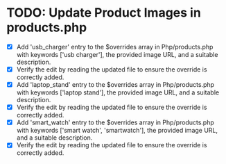 # TODO: Update Product Images in products.php

- [x] Add 'usb_charger' entry to the $overrides array in Php/products.php with keywords ['usb charger'], the provided image URL, and a suitable description.
- [x] Verify the edit by reading the updated file to ensure the override is correctly added.
- [x] Add 'laptop_stand' entry to the $overrides array in Php/products.php with keywords ['laptop stand'], the provided image URL, and a suitable description.
- [x] Verify the edit by reading the updated file to ensure the override is correctly added.
- [x] Add 'smart_watch' entry to the $overrides array in Php/products.php with keywords ['smart watch', 'smartwatch'], the provided image URL, and a suitable description.
- [x] Verify the edit by reading the updated file to ensure the override is correctly added.
